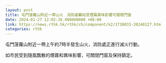 ```yaml
---
layout: post
title: 屯門菠蘿山附近一帶山火　消防處籲如受煙霧異味影響可關閉門窗
date: 2024-01-27 12:02:26.000000000 +08:00
link: https://news.rthk.hk/rthk/ch/component/k2/1738033-20240127.htm
categories: rthk
---
```


屯門菠蘿山附近一帶上午約7時半發生山火，消防處正進行滅火行動。

如市民受到隨風飄散的煙霧和異味影響，可關閉門窗及保持鎮定。
